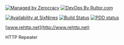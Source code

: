[![Managed by Zerocracy](http://www.zerocracy.com/badge.svg)](http://www.zerocracy.com)
[![DevOps By Rultor.com](http://www.rultor.com/b/yegor256/rehttp)](http://www.rultor.com/p/yegor256/rehttp)

[![Availability at SixNines](http://www.sixnines.io/b/bdc9)](http://www.sixnines.io/h/bdc9)
[![Build Status](https://travis-ci.org/yegor256/rehttp.svg?branch=master)](https://travis-ci.org/yegor256/rehttp)
[![PDD status](http://www.0pdd.com/svg?name=yegor256/rehttp)](http://www.0pdd.com/p?name=teamed/yegor256/rehttp)

[www.rehttp.net](http://www.rehttp.net)

HTTP Repeater
